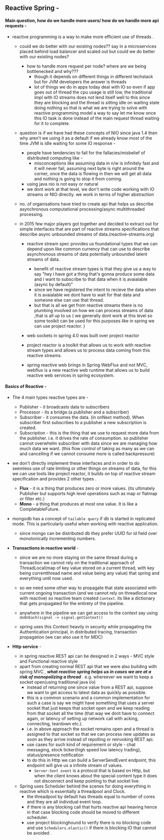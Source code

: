 ## Reactive Spring - 

#### Main question, how do we handle more users/ how do we handle more api requests - 
  - reactive programming is a way to make more efficient use of threads .
	
	* could we do better with our existing nodes?? say in a microservices placed behind load balancer and scaled out but could we do better with our existing nodes?
		* how to handle more request per node? where are we being bottlenecked and why???
			* though it depends on different things in different techstack but for JVM developers the answer is threads
			* lot of things we do in apps today deal with IO so even if app goes out of thread the cpu usage is still low, the traditional impl with IO streams does not lend itself well
			to this since they are blocking and the thread is sitting idle on waiting state doing nothing so that is what we are trying to solve with reactive programming model
			a way to say let me know once this IO task is done instead of the main request thread waiting for it to complete.
	
	* question is if we have had these concepts of NIO since java 1.4 then why aren't we using it as a default if we already know most of the time JVM is idle waiting for some IO response - 
		* people have tendencies to fall for the fallacies/misbelief of distributed computing like - 
			- misconceptions like assuming data in n/w is infinitely fast and it will never fail, assuming next byte is right around the corner, once the data is flowing in then we will get all data and nothing is going to stop it from coming.
		* using java nio is not easy or natural
		* we dont work at that level, we don't write code working with IO streams or NIO directly. we work in terms of higher abstraction
	
	* no. of organisations have tried to create api that helps us describe asynchronous computational processing/async multithreaded processing.
	* in 2015 few major players got together and decided to extract out for simple interfaces that are part of reactive streams specifications that describe
	async unbounded streams of data.(reactive-streams.org)
		* reactive stream spec provides us foundational types that we can depend upon like common currency that can use to describe asynchronous streams of data
		potentially unbounded latent streams of data.
			* benefit of reactive stream types is that they give us a way to say "hey i have got a thing that's gonna produce some data and i want to subscribe to
			that data when it is avaialable (async by default)"
			* since we have registered the intent to recieve the data when it is avaialable we dont have to wait for that data and someone else can use that thread.
			* but that is all we get from reactive streams there is no plumbing involved on how we can process streams of data ,that is all up to us ( we generally
			dont work at this level so some toolkit can be used for this purposes like in spring we can use project reactor. )
		
		* web sockets in spring 4.0 was built over project reactor
		* project reactor is a toolkit that allows us to work with reactive stream types and allows us to process data coming from this reactive streams.
		* spring reactive web brings in Spring WebFlux and not MVC, webflux is a new reactive web runtime that allows us to build reactive web services in spring ecosystem.
		
#### Basics of Reactive -  
  * The 4 main types reactive types are - 
    - Publisher - it broadcasts data to subscribers 
    - Processor - its a bridge.(a publisher and a subscriber)
    - Subscriber - it consumes the data. (in onNext method). When subscriber first subscribes to a publisher a new subscription is created. 
    - Subscription - this is the thing that we use to request more data from the publisher. i.e. it drives the rate of consumption. so publisher cannot overwhelm 
    subscriber with data since we are managing how much data we want. (this flow control of taking as many as we can and cancelling if we cannot consume more is called backpressure)
    
  * we don't directly implement these interfaces and in order to do seemless use of rate limiting or other things on streams of data, for this we can use tools like project reactor,
  it builds on top of reactive stream specification and provides 2 other types .
    * **Flux** - it is a thing that produces zero or more values. (its ultimately Publisher but supports high level operations such 
    as map or flatmap or filter etc.)
    * **Mono** - a thing that produces at most one value. It is like a CompletableFuture.
    
  * mongodb has a concept of `tailable query` if db is started in replicated mode. This is particularly useful when working with reactive application.
    *  since mongo can be distributed db they prefer UUID for id field over monotonically incrementing numbers.
    
    
  * **Transactions in reactive world** - 
    * since we are no more staying on the same thread during a transaction we cannot rely on the traditional approach of 
    ThreadLocal(map of key value stored on a current thread, with key being currentthread name and value being any value) that spring and everything until now used.
    
    * so we need some other way to propagate that state associated with  current ongoing transaction (and we cannot rely on threadlocal now with reactive)
    so reactive team created `Context`. its like a dictionary that gets propagated for the entirety of the pipeline.
    *  anywhere in the pipeline we can get access to the context say using `doOnEach(signal -> signal.getContext()`
    * spring uses this Context heavily in security while propagating the Authentication principal, in distributed tracing,
    transaction propagation (we can also use it for MDC)
    
  * **Http service** -
    * in spring reactive REST api can be designed in 2 ways - MVC style and Functional reactive style 
    * apart from creating normal REST api that we were also building with spring MVC , ***what reactive spring helps us in cases we 
    are at a risk of monopolizing a thread*** . e.g. whereever we want to keep a socket open(using traditional java i/o)
      * instead of returning one since value from a REST api, suppose we want to get access to latest data as quickly as possible.
      * this is a common scenario and a common implementation for such a case is say we might have something that uses a server socket that just keeps that socket open
      and we keep reading from that socket all the time (that way we dont have to connect again, or latency of setting up network call with acking, connecting, teardown etc.).
      * i.e. in above approach the socket remains open and a thread is assigned to that socket so that we can process new updates as soon as they arrive instead of repolling or reinvoking REST api.
      *  use cases for such kind of requirement or style - chat messaging, stock ticker(high speed low latency trading), status/presence notification
      * to do this in Http we can build a ServerSendEvent endpoint, this endpoint will give us a infinite stream of values.
        * `Server-Sent event` is a protocol that is based on Http, but when the client knows about the special content type it does not disconnect and keep pointing to that socket live.
    * Spring uses Scheduler behind the scenes for doing everything in reactive which is essentially a threadpool and Clock.
      * the threadpool by default has threads equal to number of cores and they are all individual event loop.
      * if there is any blocking call that hurts reactive api heaving hence in that case blocking code should be moved to different scheduler.
      * use project blockinghound to verify there is no blocking code and use `Schedulers.elastic()` if there is blocking IO that cannot be avoided . 